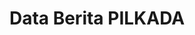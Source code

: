 ---
title: Data Berita PILKADA
organization: KPU REPUBLIK INDONESIA
notes: Data Berita PILKADA
resources:
  - name: CSV Candidate
    url: 'https://github.com/pemiluAPI/pemilu-data/raw/master/berita-pilkada/candidate.csv'
    format: csv
  - name: CSV News
    url: 'https://github.com/pemiluAPI/pemilu-data/raw/master/berita-pilkada/news.csv'
    format: csv
  - name: CSV Region
    url: 'https://github.com/pemiluAPI/pemilu-data/raw/master/berita-pilkada/region.csv'
    format: csv
  - name: CSV Resource
    url: 'https://github.com/pemiluAPI/pemilu-data/raw/master/berita-pilkada/resource.csv'
    format: csv
category:
  - Berita PILKADA
maintainer: ''
maintainer_email: ''
---